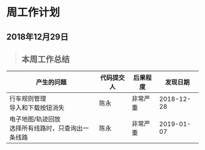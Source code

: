 # 周工作计划

## 2018年12月29日

>## 本周工作总结

|产生的问题|代码提交人|后果程度|发现日期|
|--|--|--|--|
|行车规则管理<br>导入和下载按钮消失|陈永|非常严重|2018-12-28|
|电子地图/轨迹回放<br>选择所有线路时，只查询出一条线路|陈永|非常严重|2019-01-07|
